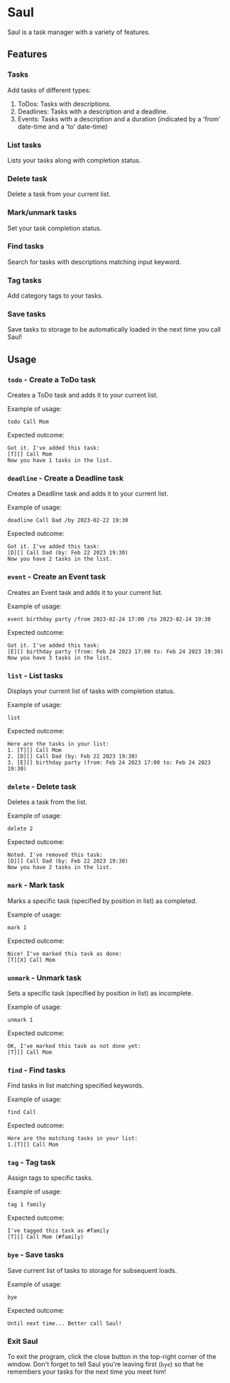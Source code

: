 # Saul
Saul is a task manager with a variety of features.

## Features 

### Tasks

Add tasks of different types:
1. ToDos: Tasks with descriptions.
2. Deadlines: Tasks with a description and a deadline.
3. Events: Tasks with a description and a duration (indicated by a 'from' date-time and a 'to' date-time)

### List tasks

Lists your tasks along with completion status.

### Delete task

Delete a task from your current list.

### Mark/unmark tasks

Set your task completion status.

### Find tasks

Search for tasks with descriptions matching input keyword.

### Tag tasks

Add category tags to your tasks.

### Save tasks

Save tasks to storage to be automatically loaded in the next time you call Saul!

## Usage

### `todo` - Create a ToDo task

Creates a ToDo task and adds it to your current list.

Example of usage: 

`todo Call Mom`

Expected outcome:
```
Got it. I've added this task:
[T][] Call Mom
Now you have 1 tasks in the list.
```

### `deadline` - Create a Deadline task

Creates a Deadline task and adds it to your current list.

Example of usage:

`deadline Call Dad /by 2023-02-22 19:30`

Expected outcome:
```
Got it. I've added this task:
[D][] Call Dad (by: Feb 22 2023 19:30)
Now you have 2 tasks in the list.
```

### `event` - Create an Event task

Creates an Event task and adds it to your current list.

Example of usage:

`event birthday party /from 2023-02-24 17:00 /to 2023-02-24 19:30`

Expected outcome:
```
Got it. I've added this task:
[E][] birthday party (from: Feb 24 2023 17:00 to: Feb 24 2023 19:30)
Now you have 3 tasks in the list.
```

### `list` - List tasks

Displays your current list of tasks with completion status.

Example of usage:

`list`

Expected outcome:
```
Here are the tasks in your list:
1. [T][] Call Mom
2. [D][] Call Dad (by: Feb 22 2023 19:30)
3. [E][] birthday party (from: Feb 24 2023 17:00 to: Feb 24 2023 19:30)
```
### `delete` - Delete task

Deletes a task from the list.

Example of usage:

`delete 2`

Expected outcome:
```
Noted. I've removed this task:
[D][] Call Dad (by: Feb 22 2023 19:30)
Now you have 2 tasks in the list.
```

### `mark` - Mark task

Marks a specific task (specified by position in list) as completed.

Example of usage:

`mark 1`

Expected outcome:
```
Nice! I've marked this task as done:
[T][X] Call Mom
```

### `unmark` - Unmark task

Sets a specific task (specified by position in list) as incomplete.

Example of usage:

`unmark 1`

Expected outcome:
```
OK, I've marked this task as not done yet:
[T][] Call Mom
```

### `find` - Find tasks

Find tasks in list matching specified keywords.

Example of usage:

`find Call`

Expected outcome:
```
Here are the matching tasks in your list:
1.[T][] Call Mom
```

### `tag` - Tag task

Assign tags to specific tasks.

Example of usage:

`tag 1 family`

Expected outcome:
```
I've tagged this task as #family
[T][] Call Mom (#family)
```

### `bye` - Save tasks

Save current list of tasks to storage for subsequent loads.

Example of usage:

`bye`

Expected outcome:
```
Until next time... Better call Saul!
```

### Exit Saul

To exit the program, click the close button in the top-right corner of the window.
Don't forget to tell Saul you're leaving first (`bye`) so that he remembers your tasks 
for the next time you meet him!